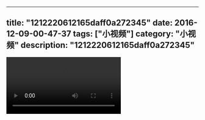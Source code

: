 
---
title: "1212220612165daff0a272345"
date: 2016-12-09-00-47-37
tags: ["小视频"]
category: "小视频"
description: "1212220612165daff0a272345"
---
<video src="http://ohtsqip0g.bkt.clouddn.com/1212220612165daff0a272345.mp4" controls="controls"></video>
